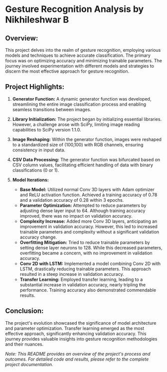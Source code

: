 # Gesture Recognition Analysis by Nikhileshwar B

## Overview:

This project delves into the realm of gesture recognition, employing various models and techniques to achieve accurate classification. The primary focus was on optimizing accuracy and minimizing trainable parameters. The journey involved experimentation with different models and strategies to discern the most effective approach for gesture recognition.

## Project Highlights:

1. **Generator Function:** A dynamic generator function was developed, streamlining the entire image classification process and enabling seamless transitions between images.

2. **Library Initialization:** The project began by initializing essential libraries. However, a challenge arose with SciPy, limiting image reading capabilities to SciPy version 1.1.0.

3. **Image Reshaping:** Within the generator function, images were reshaped to a standardized size of (100,100) with RGB channels, ensuring consistency in input data.

4. **CSV Data Processing:** The generator function was bifurcated based on CSV column values, facilitating efficient handling of data with binary classifications (0 or 1).

5. **Model Iterations:**
    - **Base Model:** Utilized normal Conv 3D layers with Adam optimizer and ReLU activation function. Achieved a training accuracy of 0.78 and a validation accuracy of 0.28 within 3 epochs.
    - **Parameter Optimization:** Attempted to reduce parameters by adjusting dense layer input to 64. Although training accuracy improved, there was no impact on validation accuracy.
    - **Complexity Increase:** Added more Conv 3D layers, anticipating an improvement in validation accuracy. However, this led to increased trainable parameters and complexity without a significant validation accuracy change.
    - **Overfitting Mitigation:** Tried to reduce trainable parameters by setting dense layer neurons to 128. While this decreased parameters, overfitting became a concern, with no improvement in validation accuracy.
    - **Conv 2D with LSTM:** Implemented a model combining Conv 2D with LSTM, drastically reducing trainable parameters. This approach resulted in a steep increase in validation accuracy.
    - **Transfer Learning:** Employed transfer learning, leading to a substantial increase in validation accuracy, nearly tripling the performance. Training accuracy also demonstrated commendable results.

## Conclusion:

The project's evolution showcased the significance of model architecture and parameter optimization. Transfer learning emerged as the most effective approach, significantly enhancing validation accuracy. This journey provides valuable insights into gesture recognition methodologies and their nuances.

*Note: This README provides an overview of the project's process and outcomes. For detailed code and results, please refer to the complete project documentation.*